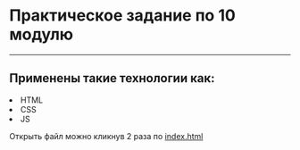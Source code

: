 # Практическое задание по 10 модулю 
<hr>

## Применены такие технологии как:

<li>HTML
<li>CSS
<li>JS



Открыть файл можно кликнув 2 раза по [index.html](index.html)